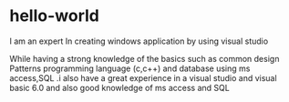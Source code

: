 # hello-world

I am an expert In creating windows application by using visual studio

While having a strong knowledge of the basics such as common design 
Patterns programming language (c,c++) and database using ms access,SQL  .i also have a great experience in a visual studio and visual basic 6.0 and also good knowledge of ms access and SQL

